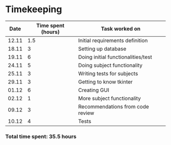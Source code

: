 # Timekeeping

| Date | Time spent (hours)| Task worked on |
|------|-------------------|----------------|
|12.11 | 1.5               | Initial requirements definition|
|18.11 | 3                 | Setting up database
|19.11 | 6                 | Doing initial functionalities/test|
|24.11 | 5                 | Doing subject functionality|
|25.11 | 3                 | Writing tests for subjects|
|29.11 | 3                 | Getting to know tkinter|
|01.12 | 6                 | Creating GUI|
|02.12 | 1                 | More subject functionality|
|09.12 | 3                 | Recommendations from code review|
|10.12 | 4                 | Tests|

### Total time spent: 35.5 hours
